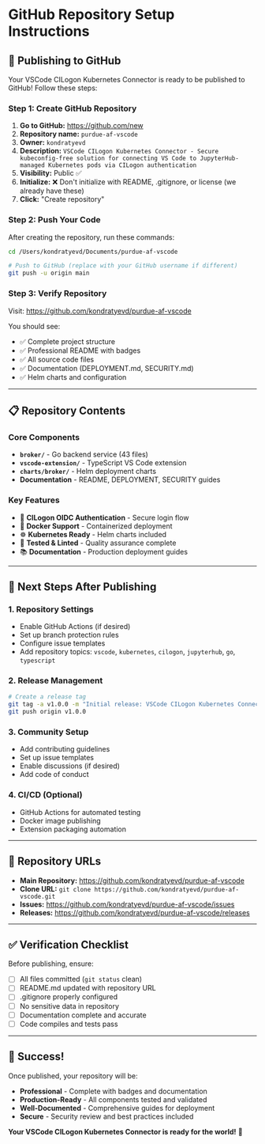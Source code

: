 # GitHub Repository Setup Instructions

## 🚀 Publishing to GitHub

Your VSCode CILogon Kubernetes Connector is ready to be published to GitHub! Follow these steps:

### Step 1: Create GitHub Repository

1. **Go to GitHub:** https://github.com/new
2. **Repository name:** `purdue-af-vscode`
3. **Owner:** `kondratyevd`
4. **Description:** `VSCode CILogon Kubernetes Connector - Secure kubeconfig-free solution for connecting VS Code to JupyterHub-managed Kubernetes pods via CILogon authentication`
5. **Visibility:** Public ✅
6. **Initialize:** ❌ Don't initialize with README, .gitignore, or license (we already have these)
7. **Click:** "Create repository"

### Step 2: Push Your Code

After creating the repository, run these commands:

```bash
cd /Users/kondratyevd/Documents/purdue-af-vscode

# Push to GitHub (replace with your GitHub username if different)
git push -u origin main
```

### Step 3: Verify Repository

Visit: https://github.com/kondratyevd/purdue-af-vscode

You should see:
- ✅ Complete project structure
- ✅ Professional README with badges
- ✅ All source code files
- ✅ Documentation (DEPLOYMENT.md, SECURITY.md)
- ✅ Helm charts and configuration

---

## 📋 Repository Contents

### **Core Components**
- **`broker/`** - Go backend service (43 files)
- **`vscode-extension/`** - TypeScript VS Code extension
- **`charts/broker/`** - Helm deployment charts
- **Documentation** - README, DEPLOYMENT, SECURITY guides

### **Key Features**
- 🔐 **CILogon OIDC Authentication** - Secure login flow
- 🐳 **Docker Support** - Containerized deployment
- ☸️ **Kubernetes Ready** - Helm charts included
- 🧪 **Tested & Linted** - Quality assurance complete
- 📚 **Documentation** - Production deployment guides

---

## 🎯 Next Steps After Publishing

### **1. Repository Settings**
- Enable GitHub Actions (if desired)
- Set up branch protection rules
- Configure issue templates
- Add repository topics: `vscode`, `kubernetes`, `cilogon`, `jupyterhub`, `go`, `typescript`

### **2. Release Management**
```bash
# Create a release tag
git tag -a v1.0.0 -m "Initial release: VSCode CILogon Kubernetes Connector"
git push origin v1.0.0
```

### **3. Community Setup**
- Add contributing guidelines
- Set up issue templates
- Enable discussions (if desired)
- Add code of conduct

### **4. CI/CD (Optional)**
- GitHub Actions for automated testing
- Docker image publishing
- Extension packaging automation

---

## 🔗 Repository URLs

- **Main Repository:** https://github.com/kondratyevd/purdue-af-vscode
- **Clone URL:** `git clone https://github.com/kondratyevd/purdue-af-vscode.git`
- **Issues:** https://github.com/kondratyevd/purdue-af-vscode/issues
- **Releases:** https://github.com/kondratyevd/purdue-af-vscode/releases

---

## ✅ Verification Checklist

Before publishing, ensure:
- [ ] All files committed (`git status` clean)
- [ ] README.md updated with repository URL
- [ ] .gitignore properly configured
- [ ] No sensitive data in repository
- [ ] Documentation complete and accurate
- [ ] Code compiles and tests pass

---

## 🎉 Success!

Once published, your repository will be:
- **Professional** - Complete with badges and documentation
- **Production-Ready** - All components tested and validated
- **Well-Documented** - Comprehensive guides for deployment
- **Secure** - Security review and best practices included

**Your VSCode CILogon Kubernetes Connector is ready for the world!** 🚀
